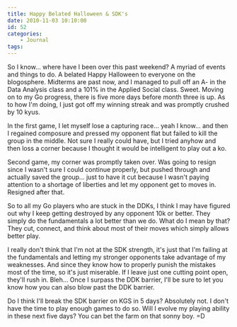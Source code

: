 ```yaml
---
title: Happy Belated Halloween & SDK's
date: 2010-11-03 10:10:00
id: 52
categories:
	- Journal
tags:
---
```


So I know... where have I been over this past weekend? A myriad of events and things to do. A belated Happy Halloween to everyone on the blogosphere. Midterms are past now, and I managed to pull off an A- in the Data Analysis class and a 101% in the Applied Social class. Sweet. Moving on to my Go progress, there is five more days before month three is up. As to how I'm doing, I just got off my winning streak and was promptly crushed by 10 kyus.

In the first game, I let myself lose a capturing race... yeah I know... and then I regained composure and pressed my opponent flat but failed to kill the group in the middle. Not sure I really could have, but I tried anyhow and then loss a corner because I thought it would be intelligent to play out a ko.

Second game, my corner was promptly taken over. Was going to resign since I wasn't sure I could continue properly, but pushed through and actually saved the group... just to have it cut because I wasn't paying attention to a shortage of liberties and let my opponent get to moves in. Resigned after that.

So to all my Go players who are stuck in the DDKs, I think I may have figured out why I keep getting destroyed by any opponent 10k or better. They simply do the fundamentals a lot better than we do. What do I mean by that? They cut, connect, and think about most of their moves which simply allows better play.

I really don't think that I'm not at the SDK strength, it's just that I'm failing at the fundamentals and letting my stronger opponents take advantage of my weaknesses. And since they know how to properly punish the mistakes most of the time, so it's just miserable. If I leave just one cutting point open, they'll rush in. Bleh... Once I surpass the DDK barrier, I'll be sure to let you know how you can also blow past the DDK barrier.

Do I think I'll break the SDK barrier on KGS in 5 days? Absolutely not. I don't have the time to play enough games to do so. Will I evolve my playing ability in these next five days? You can bet the farm on that sonny boy. =D
